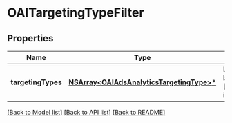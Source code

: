 # OAITargetingTypeFilter

## Properties
Name | Type | Description | Notes
------------ | ------------- | ------------- | -------------
**targetingTypes** | [**NSArray&lt;OAIAdsAnalyticsTargetingType&gt;***](OAIAdsAnalyticsTargetingType.md) | List of targeting types. Requires &#x60;level&#x60; to be a value ending in &#x60;_TARGETING&#x60;. [\&quot;AGE_BUCKET_AND_GENDER\&quot;] is in BETA and not yet available to all users. | [optional] 

[[Back to Model list]](../README.md#documentation-for-models) [[Back to API list]](../README.md#documentation-for-api-endpoints) [[Back to README]](../README.md)


